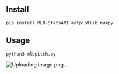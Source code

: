 ## Install

```pip install MLB-StatsAPI matplotlib numpy```

## Usage

```python3 mlbpitch.py```

![Uploading image.png…]()

